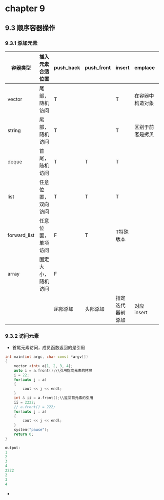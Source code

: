 # chapter 9

## 9.3 顺序容器操作

### 9.3.1 添加元素

| 容器类型 | 插入元素合适位置 | push_back | push_front | insert           | emplace          | emplace_front | emplace_back |
| ------------ | ------------------ | --------- | ---------- | ---------------- | ---------------- | ------------- | ------------ |
| vector       | 尾部，随机访问 | T         |            | T                | 在容器中构造对象 |               |              |
| string       | 尾部，随机访问 | T         |            | T                | 区别于前者是拷贝 |               |              |
| deque        | 首尾，随机访问 | T         | T          | T                |                  |               |              |
| list         | 任意位置，双向访问 | T         | T          | T                |                  |               |              |
| forward_list | 任意位置，单项访问 | F         | T          | T特殊版本    |                  |               |              |
| array        | 固定大小，随机访问 | F         |            |                  |                  |               |              |
|              |                    | 尾部添加 | 头部添加 | 指定迭代器前添加 | 对应insert     | push_front    | push_back    |

### 9.3.2 访问元素

* 首尾元素访问，成员函数返回的是引用

```c++
int main(int argc, char const *argv[])
{
    vector <int> a{1, 2, 3, 4};
    auto i = a.front();\\引用指向元素的拷贝
    i = 22;
    for(auto j : a)
    {
        cout << j << endl;
    }
    int & ii = a.front();\\返回首元素的引用
    ii = 2222;
    // a.front() = 222;
    for(auto j : a)
    {
        cout << j << endl;
    }
    system("pause");
    return 0;
}

output:
1
2
3
4
2222
2
3
4
```

* 